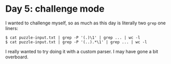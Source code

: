 # Day 5: challenge mode

I wanted to challenge myself, so as much as this day is literally two `grep` one
liners:

```console
$ cat puzzle-input.txt | grep -P '(.)\1' | grep ... | wc -l
$ cat puzzle-input.txt | grep -P '(..).*\1' | grep ... | wc -l
```

I really wanted to try doing it with a custom parser. I may have gone a bit
overboard.